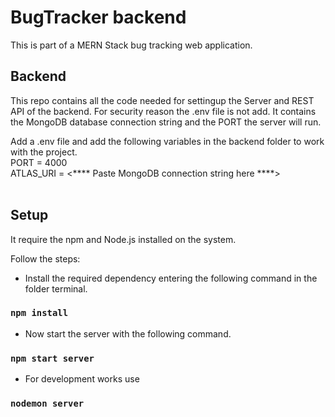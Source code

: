 # BugTracker backend

This is part of a MERN Stack bug tracking web application.

## Backend
This repo contains all the code needed for settingup the Server and REST API of the backend.
For security reason the .env file is not add. It contains the MongoDB database connection string and the PORT the server will run. 

Add a .env file and add the following variables in the backend folder to work with the project. <br>
PORT = 4000 <br>
ATLAS_URI = <**** Paste MongoDB connection string here ****>
<br>
<br>

## Setup
It require the npm and Node.js installed on the system.

Follow the steps:
- Install the required dependency entering the following command in the folder terminal.
### `npm install`
- Now start the server with the following command.
### `npm start server`
- For development works use
### `nodemon server`
<br>
